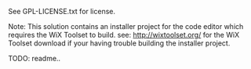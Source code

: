 See GPL-LICENSE.txt for license.

Note: 
	This solution contains an installer project for the code editor which requires 
	the WiX Toolset to build.  see: http://wixtoolset.org/ for the WiX Toolset download
	if your having trouble building the installer project.

TODO: readme..